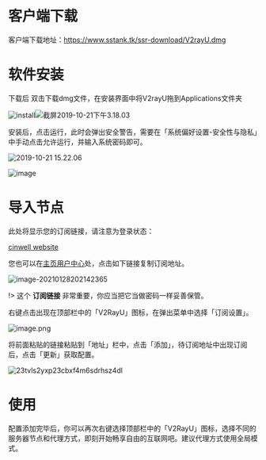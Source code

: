 

# 客户端下载

客户端下载地址：https://www.sstank.tk/ssr-download/V2rayU.dmg

# 软件安装

下载后 双击下载dmg文件，在安装界面中将V2rayU拖到Applications文件夹



![install](https://i.loli.net/2021/01/28/oism9CYEgdpAjHr.jpg)![截屏2019-10-21下午3.18.03](https://i.loli.net/2021/01/28/AENHnTDpbQ1ydS6.png)

安装后，点击运行，此时会弹出安全警告，需要在「系统偏好设置-安全性与隐私」中手动点击允许运行，并输入系统密码即可。

![2019-10-21 15.22.06](https://i.loli.net/2021/01/28/ZYj3wysB5AU4fJg.jpg)

![image](https://i.loli.net/2021/01/28/qBbMJSktPEZTerj.png)

# 导入节点

此处将显示您的订阅链接，请注意为登录状态：

[cinwell website](/sublink?type=v2ray ':include :type=markdown')

您也可以在[主页用户中心](https://www.sstank.ml/user)处，点击如下链接复制订阅地址。

![image-20210128202142365](https://i.loli.net/2021/01/28/T7tvMgacw1U9fbX.png)

!> 这个 **订阅链接** 非常重要，你应当把它当做密码一样妥善保管。

右键点击出现在顶部栏中的「V2RayU」图标，在弹出菜单中选择「订阅设置」。



![image.png](https://i.loli.net/2021/01/28/EskYNxfe2dn1jrG.png)



将前面粘贴的链接粘贴到「地址」栏中，点击「添加」，待订阅地址中出现订阅后，点击「更新」获取配置。



![23tvls2yxp23cbxf4m6sdrhsz4dl](https://i.loli.net/2021/01/28/xKU1HdWoSsMNBhk.png)

# 使用

配置添加完毕后，你可以再次右键选择顶部栏中的「V2RayU」图标，选择不同的服务器节点和代理方式，即刻开始畅享自由的互联网吧。建议代理方式使用全局模式。